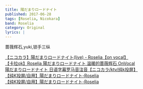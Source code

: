 ```yaml
---
title: 陽だまりロードナイト
published: 2017-06-28
tags: [Roselia, Nicokara]
band: Roselia
category: Original
lyrics: |
---
```

蔷薇辉石,yuki,锁手三纵

<summary>
    <a href="https://www.bilibili.com/video/BV1ow411y7pu/">
        【ニコカラ】陽だまりロードナイト(live) - Roselia【on vocal】
    </a>
</summary>
<summary>
    <a href="https://www.bilibili.com/video/BV1XX4y1e7Vu/">
        【卡拉ok】Roselia 陽だまりロードナイト 温暖的蔷薇辉石 OnVocal
    </a>
</summary>
<summary>
    <a href="https://www.bilibili.com/video/BV1cC411p7bG/">
        陽だまりロードナイト 日语字幕罗马音注音【ニコカラ/ktv/纯k投屏】
    </a>
</summary>
<summary>
    <a href="https://www.bilibili.com/video/BV1EpmhYLEWD/">
        【纯K投屏/自用】陽だまりロードナイト-Roselia
    </a>
</summary>
<summary>
    <a href="https://www.bilibili.com/video/BV1JpmhYLEVT/">
        【纯K投屏/自用】陽だまりロードナイト-Roselia
    </a>
</summary>
